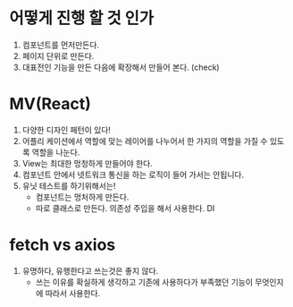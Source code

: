 # 어떻게 진행 할 것 인가

1. 컴포넌트를 먼저만든다.
2. 페이지 단위로 만든다.
3. 대표전인 기능을 만든 다음에 확장해서 만들어 본다. (check)

# MV(React)

1. 다양한 디자인 페턴이 있다!
2. 어플리 케이션에서 역할에 맞는 레이어를 나누어서 한 가지의 역할을 가질 수 있도록 역할을 나눈다.
3. View는 최대한 멍청하게 만들어야 한다.
4. 컴포넌트 안에서 넷트워크 통신을 하는 로직이 들어 가서는 안됩니다.
5. 유닛 테스트를 하기위해서는!
   - 컴포넌트는 멍처하게 만든다.
   - 따로 클래스로 만든다. 의존성 주입을 해서 사용한다. DI

# fetch vs axios

1. 유명하다, 유행한다고 쓰는것은 좋지 않다.
   - 쓰는 이유를 확실하게 생각하고 기존에 사용하다가 부족했던 기능이 무엇인지에 따라서 사용한다.
